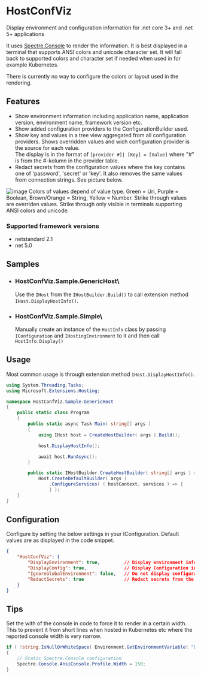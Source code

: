 # HostConfViz
Display environment and configuration information for .net core 3+ and .net 5+ applications

It uses [Spectre.Console](https://github.com/spectreconsole/spectre.console) to render the information. It is best displayed in a terminal that supports ANSI colors and unicode character set. It will fall back to supported colors and character set if needed when used in for example Kubernetes.

There is currently no way to configure the colors or layout used in the rendering.

## Features
- Show environment information including application name, application version, environment name, framework version etc.
- Show added configuration providers to the ConfigurationBuilder used.
- Show key and values in a tree view aggregated from all configuration providers. Shows overridden values and wich configuration provider is the source for each value.\
  The display is in the format of ```[provider #]| [Key] = [Value]``` where "#" is from the #-kolumn in the provider table.
- Redact secrets from the configuration values where the key contains one of 'password', 'secret' or 'key'. It also removes the same values from connection strings. See picture below.

![image](https://user-images.githubusercontent.com/803458/118053364-afb71b80-b384-11eb-8973-c8af65bff611.png)
Colors of values depend of value type. Green = Uri, Purple = Boolean, Brown/Orange = String, Yellow = Number. Strike through values are overriden values. Strike through only visible in terminals supporting ANSI colors and unicode.

### Supported framework versions
- netstandard 2.1
- net 5.0

## Samples
- ### **HostConfViz.Sample.GenericHost**\
  Use the ```IHost``` from the ```IHostBuilder.Build()``` to call extension method ```IHost.DisplayHostInfo()```.
- ### **HostConfViz.Sample.Simple**\
  Manually create an instance of the ```HostInfo``` class by passing ```IConfiguration``` and ```IHostingEnvironment``` to it and then call ```HostInfo.Display()```

## Usage
Most common usage is through extension method ```IHost.DisplayHostInfo()```.
```csharp
using System.Threading.Tasks;
using Microsoft.Extensions.Hosting;

namespace HostConfViz.Sample.GenericHost
{
    public static class Program
    {
        public static async Task Main( string[] args )
        {
            using IHost host = CreateHostBuilder( args ).Build();

            host.DisplayHostInfo();

            await host.RunAsync();
        }

        public static IHostBuilder CreateHostBuilder( string[] args ) =>
            Host.CreateDefaultBuilder( args )
                .ConfigureServices( ( hostContext, services ) => {
                } );
    }
}
```

## Configuration
Configure by setting the below settings in your IConfiguration. Default values are as displayed in the code snippet.
```json
{
    "HostConfViz": {
        "DisplayEnvironment": true,         // Display environment info (app name, version, framework version etc.)
        "DisplayConfig": true,              // Display Configuration information (providers, values and overrides)
        "IgnoreGlobalEnvironment": false,   // Do not display configuration from EnvironmentVariablesConfigurationProvider with no prefix specified. 
        "RedactSecrets": true               // Redact secrets from the Configuration display (keys and values containing 'password', 'key' or 'secret' )
    }
}
```

## Tips
Set the with of the console in code to force it to render in a certain width. This to prevent it from short lines when hosted in Kubernetes etc where the reported console width is very narrow.
```csharp
if ( !string.IsNullOrWhiteSpace( Environment.GetEnvironmentVariable( "DOTNET_RUNNING_IN_CONTAINER" ) ) )
{
    // Static Spectre.Console configuration
    Spectre.Console.AnsiConsole.Profile.Width = 150;
}
```

